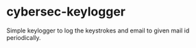 # cybersec-keylogger

Simple keylogger to log the keystrokes and email to given mail id periodically.
